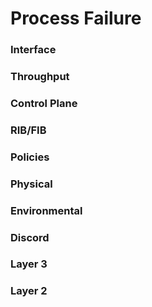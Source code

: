 # Process Failure
### Interface
### Throughput
### Control Plane
### RIB/FIB
### Policies
### Physical
### Environmental
### Discord
### Layer 3
### Layer 2